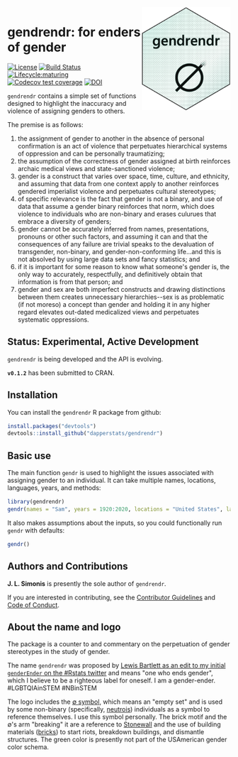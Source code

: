 <img src="man/figures/gendrendr.png" width="200px" align="right">

# gendrendr: for enders of gender

[![License](https://img.shields.io/badge/license-MIT-blue.svg)](https://raw.githubusercontent.com/dapperstats/gendrendr/master/LICENSE)
[![Build Status](https://api.travis-ci.org/dapperstats/gendrendr.svg?branch=master)](https://travis-ci.org/dapperstats/gendrendr)
[![Lifecycle:maturing](https://img.shields.io/badge/lifecycle-experimental-orange.svg)](https://www.tidyverse.org/lifecycle/#experimental)
[![Codecov test coverage](https://img.shields.io/codecov/c/github/dapperstats/gendrendr/master.svg)](https://codecov.io/github/dapperstats/gendrendr/branch/master)
[![DOI](https://zenodo.org/badge/218626667.svg)](https://zenodo.org/badge/latestdoi/218626667)


`gendrendr` contains a simple set of functions designed to highlight the inaccuracy and violence of assigning genders to others.


The premise is as follows: 
1. the assignment of gender to another in the absence of personal confirmation is an act of violence that perpetuates hierarchical systems of oppression and can be personally traumatizing; 
2. the assumption of the correctness of gender assigned at birth reinforces archaic medical views and state-sanctioned violence; 
3. gender is a construct that varies over space, time, culture, and ethnicity, and assuming that data from one context apply to another reinforces gendered imperialist violence and perpetuates cultural stereotypes; 
4. of specific relevance is the fact that gender is not a binary, and use of data that assume a gender binary reinforces that norm, which does violence to individuals who are non-binary and erases culurues that embrace a diversity of genders; 
5. gender cannot be accurately inferred from names, presentations, pronouns or other such factors, and assuming it can and that the consequences of any failure are trivial speaks to the devaluation of transgender, non-binary, and gender-non-conforming life...and this is not absolved by using large data sets and fancy statistics; and 
6. if it is important for some reason to know what someone's gender is, the only way to accurately, respectfully, and definitively obtain that information is from that person; and
7. gender and sex are both imperfect constructs and drawing distinctions between them creates unnecessary hierarchies--sex is as problematic (if not moreso) a concept than gender and holding it in any higher regard elevates out-dated medicalized views and perpetuates systematic oppressions. 

## Status: Experimental, Active Development

`gendrendr` is being developed and the API is evolving. 

**`v0.1.2`** has been submitted to CRAN.


## Installation

You can install the `gendrendr` R package from github:

```r
install.packages("devtools")
devtools::install_github("dapperstats/gendrendr")
```

## Basic use

The main function `gendr` is used to highlight the issues associated with assigning gender to an individual. It can take multiple names, locations, languages, years, and methods:

```r
library(gendrendr)
gendr(names = "Sam", years = 1920:2020, locations = "United States", languages = "English", methods = "standard")
```

It also makes assumptions about the inputs, so you could functionally run `gendr` with defaults:

```r
gendr()
```

## Authors and Contributions

**J. L. Simonis** is presently the sole author of `gendrendr`. 

If you are interested in contributing, see the [Contributor Guidelines](https://github.com/dapperstats/gendrendr/blob/master/CONTRIBUTING.md) and [Code of Conduct](https://github.com/dapperstats/gendrendr/blob/master/CODE_OF_CONDUCT.md).

## About the name and logo

The package is a counter to and commentary on the perpetuation of gender stereotypes in the study of gender. 

The name `gendrendr` was proposed by [Lewis Bartlett as an edit to my initial `genderEnder` on the #Rstats twitter](https://twitter.com/BeesAndBaking/status/1189372151268282368) and means "one who ends gender", which I believe to be a righteous label for oneself. I am a gender-ender. #LGBTQIAinSTEM #NBinSTEM

The logo includes the [&#8709; symbol](https://en.wikipedia.org/wiki/Empty_set), which means an "empty set" and is used by some non-binary (specifically, [neutrois](https://nonbinary.wiki/wiki/Neutrois)) individuals as a symbol to reference themselves. I use this symbol personally. The brick motif and the &#8709;'s arm "breaking" it are a reference to [Stonewall](https://en.wikipedia.org/wiki/Stonewall_riots) and the use of building materials ([bricks](https://www.nytimes.com/2019/05/31/us/first-brick-at-stonewall-lgbtq.html)) to start riots, breakdown buildings, and dismantle structures. The green color is presently not part of the USAmerican gender color schema.

